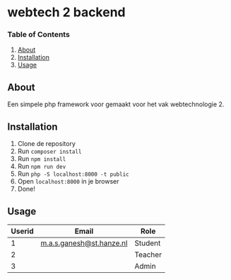 # webtech 2 backend

### Table of Contents
1. [About](#About)
2. [Installation](#installation)
3. [Usage](#usage)

## About <a name="About"></a>
Een simpele php framework voor gemaakt voor het vak webtechnologie 2.

## Installation <a name="installation"></a>
1. Clone de repository
2. Run `composer install`
3. Run `npm install`
4. Run `npm run dev`
5. Run `php -S localhost:8000 -t public`
6. Open `localhost:8000` in je browser
7. Done!

## Usage <a name="usage"></a>
| Userid | Email                    | Role    |
|--------|--------------------------|---------|
| 1      | m.a.s.ganesh@st.hanze.nl | Student |
| 2      |                          | Teacher |
| 3      |                          | Admin   |

